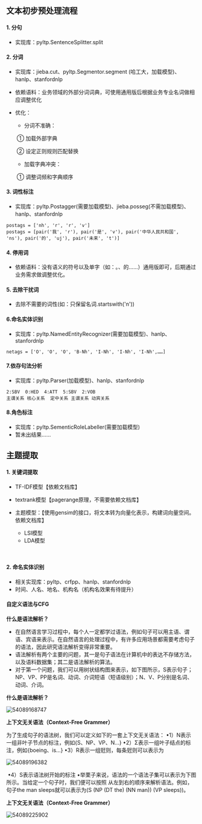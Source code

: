 ## 文本初步预处理流程

#### 1. 分句

- 实现库：pyltp.SentenceSplitter.split

#### 2. 分词

- 实现库：jieba.cut、pyltp.Segmentor.segment (哈工大，加载模型)、hanlp、stanfordnlp

- 依赖语料：业务领域的外部分词词典，可使用通用版后根据业务专业名词做相应调整优化

- 优化：


  - 分词不准确：

  ​	① 加载外部字典 

  ​	② 设定正则规则匹配替换

  - 加载字典冲突：

  ​	① 调整词频和字典顺序



#### 3. 词性标注

- 实现库：pyltp.Postagger(需要加载模型)、jieba.posseg(不需加载模型)、hanlp、stanfordnlp


```
postags = ['nh', 'r', 'r', 'v']
postags = [pair('我', 'r'), pair('是', 'v'), pair('中华人民共和国', 'ns'), pair('的', 'uj'), pair('未来', 't')]
```

#### 4. 停用词

- 依赖语料：没有语义的符号以及单字（如：。、的……）通用版即可，后期通过业务需求做调整优化。

#### 5. 去除干扰词

- 去除不需要的词性(如：只保留名词.startswith('n'))

#### 6.命名实体识别

- 实现库：pyltp.NamedEntityRecognizer(需要加载模型)、hanlp、stanfordnlp

```
netags = ['O', 'O', 'O', 'B-Nh', 'I-Nh', 'I-Nh', 'I-Nh',……]
```

#### 7.依存句法分析

- 实现库：pyltp.Parser(加载模型)、hanlp、stanfordnlp

```
2:SBV  0:HED  4:ATT  5:SBV  2:VOB
主谓关系 核心关系  定中关系 主谓关系 动宾关系
```

#### 8.角色标注

- 实现库：pyltp.SementicRoleLabeller(需要加载模型)
- 暂未出结果……

[^源码参见]: hagongda.py、do_namedentity.py




## 主题提取

#### 1. 关键词提取

- TF-IDF模型【依赖文档库】

- textrank模型【pagerange原理，不需要依赖文档库】

- 主题模型：【使用gensim的接口，将文本转为向量化表示，构建词向量空间。依赖文档库】

  - LSI模型 
  - LDA模型

  ​

#### 2. 命名实体识别

- 相关实现库：pyltp、crfpp、hanlp、stanfordnlp
- 时间、人名、地名、机构名（机构名效果有待提升）


[^源码参见]: KeywordExtract.py、do_namedentity.py



#### 自定义语法与CFG

**什么是语法解析？**

- 在自然语言学习过程中，每个人一定都学过语法，例如句子可以用主语、谓语、宾语来表示。在自然语言的处理过程中，有许多应用场景都需要考虑句子的语法，因此研究语法解析变得非常重要。
- 语法解析有两个主要的问题，其一是句子语法在计算机中的表达不存储方法，以及语料数据集；其二是语法解析的算法。
- 对于第一个问题，我们可以用树状结构图来表示，如下图所示，S表示句子；NP、VP、PP是名词、动词、介词短语（短语级别）；N、V、P分别是名词、动词、介词。



**什么是语法解析？**

![54089168747](D:\Diary\temp\1540891687477.png)





**上下文无关语法（Context-Free Grammer）**

为了生成句子的语法树，我们可以定义如下的一套上下文无关语法：
	•1）N表示一组非叶子节点的标注，例如{S、NP、VP、N...}
	•2）Σ表示一组叶子结点的标注，例如{boeing、is...}
	•3）R表示一组觃则，每条觃则可以表示为

![54089196382](D:\Diary\temp\1540891963825.png)

​	•4）S表示语法树开始的标注
	•举栗子来说，语法的一个语法子集可以表示为下图所示。当给定一个句子时，我们便可以按照		  从左到右的顺序来解析语法。例如，句子the man sleeps就可以表示为(S (NP (DT the) (NN man)) (VP sleeps))。



**上下文无关语法（Context-Free Grammer）**

![54089225902](D:\Diary\temp\1540892259028.png)










